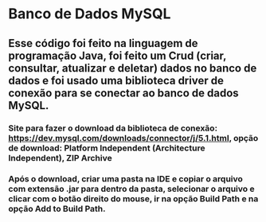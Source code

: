 # Banco de Dados MySQL

## Esse código foi feito na linguagem de programação Java, foi feito um Crud (criar, consultar, atualizar e deletar) dados no banco de dados e foi usado uma biblioteca driver de conexão para se conectar ao banco de dados MySQL. 

### Site para fazer o download da biblioteca de conexão: https://dev.mysql.com/downloads/connector/j/5.1.html, opção de download: Platform Independent (Architecture Independent), ZIP Archive
### Após o download, criar uma pasta na IDE e copiar o arquivo com extensão .jar para dentro da pasta, selecionar o arquivo e clicar com o botão direito do mouse, ir na opção Build Path e na opção Add to Build Path.
